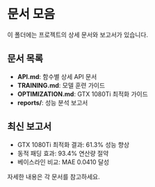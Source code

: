 # 문서 모음

이 폴더에는 프로젝트의 상세 문서와 보고서가 있습니다.

## 문서 목록

- **API.md**: 함수별 상세 API 문서
- **TRAINING.md**: 모델 훈련 가이드
- **OPTIMIZATION.md**: GTX 1080Ti 최적화 가이드
- **reports/**: 성능 분석 보고서

## 최신 보고서

- GTX 1080Ti 최적화 결과: 61.3% 성능 향상
- 동적 패딩 효과: 93.4% 연산량 절약
- 베이스라인 비교: MAE 0.0410 달성

자세한 내용은 각 문서를 참고하세요.